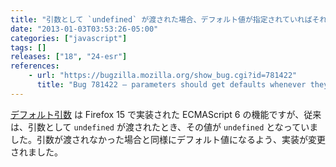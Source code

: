 ```yaml
---
title: "引数として `undefined` が渡された場合、デフォルト値が指定されていればそれが使われるようになりました"
date: "2013-01-03T03:53:26-05:00"
categories: ["javascript"]
tags: []
releases: ["18", "24-esr"]
references:
    - url: "https://bugzilla.mozilla.org/show_bug.cgi?id=781422"
      title: "Bug 781422 – parameters should get defaults whenever they are undefined"
---
```

[デフォルト引数](https://developer.mozilla.org/docs/JavaScript/Reference/default_parameters) は Firefox 15 で実装された ECMAScript 6 の機能ですが、従来は、引数として `undefined` が渡されたとき、その値が `undefined` となっていました。引数が渡されなかった場合と同様にデフォルト値になるよう、実装が変更されました。
